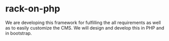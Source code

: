 rack-on-php
===========

We are developing this framework for fulfilling the all requirements as well as to easily customize the CMS. We will design and develop this in PHP and in bootstrap.
